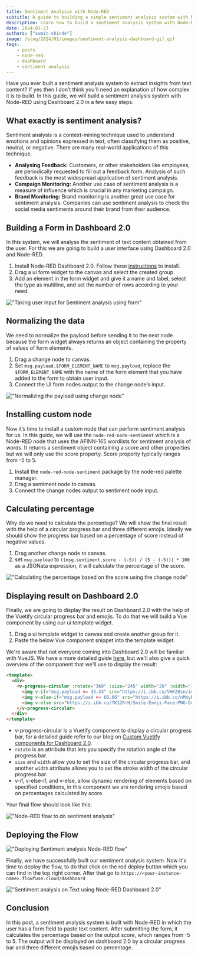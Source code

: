 ```yaml
---
title: Sentiment Analysis with Node-RED
subtitle: A guide to building a simple sentiment analysis system with Node-RED.
description: Learn how to build a sentiment analysis system with Node-RED using Dashboard 2.0. Extract insights from text content effortlessly with step-by-step guidance.
date: 2024-01-23
authors: ["sumit-shinde"]
image: /blog/2024/01/images/sentiment-analysis-dashboard-gif.gif
tags:
    - posts
    - node-red
    - dashboard
    - sentiment analysis
---
```


Have you ever built a sentiment analysis system to extract insights from text content? If yes then I don’t think you'll need an explanation of how complex it is to build. In this guide, we will build a sentiment analysis system with Node-RED using Dashboard 2.0 in a few easy steps. 

<!--more-->

## What exactly is sentiment analysis?

Sentiment analysis is a context-mining technique used to understand emotions and opinions expressed in text, often classifying them as positive, neutral, or negative. There are many real-world applications of this technique.

- **Analysing Feedback:** Customers, or other stakeholders like employees, are periodically requested to fill out a feedback form. Analysis of such feedback is the most widespread application of sentiment analysis.
- **Campaign Monitoring:** Another use case of sentiment analysis is a measure of influence which is crucial in any marketing campaign.
- **Brand Monitoring:** Brand monitoring is another great use case for sentiment analysis. Companies can use sentiment analysis to check the social media sentiments around their brand from their audience.

## Building a Form in Dashboard 2.0

In this system, we will analyse the sentiment of text content obtained from the user.  For this we are going to build a user interface using Dashboard 2.0 and Node-RED.

1. Install Node-RED Dashboard 2.0. Follow these [instructions](https://flowfuse.com/blog/2024/03/dashboard-getting-started/) to install.
1. Drag a ui form widget to the canvas and select the created group.
1. Add an element in the form widget and give it a name and label, select the type as multiline, and set the number of rows according to your need.

!["Taking user input for Sentiment analysis using form"](./images/sentiment-analysis-form.png "Taking user input for Sentiment analysis using form")

## Normalizing the data

We need to normalize the payload before sending it to the next node because the form widget always returns an object containing the property of values of form elements.

1. Drag a change node to canvas.
2. Set `msg.payload.$FORM_ELEMENT_NAME` to `msg.payload`, replace the `$FORM_ELEMENT_NAME` with the name of the form element that you have added to the form to obtain user input.
3. Connect the UI form nodes output to the change node’s input.

!["Normalizing the payload using change node"](./images/sentiment-anlaysis-change-node(1).png "Normalizing the payload using change node")

## Installing custom node

Now it’s time to install a custom node that can perform sentiment analysis for us. In this guide, we will use the `node-red-node-sentiment` which is a Node-RED node that uses the AFINN-165 wordlists for sentiment analysis of words. It returns a sentiment object containing a score and other properties but we will only use the score property. Score property typically ranges from -5 to 5.

1. Install the `node-red-node-sentiment` package by the node-red palette manager.
2. Drag a sentiment node to canvas.
3. Connect the change nodes output to sentiment node input.

## Calculating percentage

Why do we need to calculate the percentage? We will show the final result with the help of a circular progress bar and three different emojis. Ideally we should show the progress bar based on a percentage of score instead of negative values.

1. Drag another change node to canvas.
2. set `msg.payload` to `((msg.sentiment.score - (-5)) / (5 - (-5))) * 100` as a JSONata expression, it will calculate the percentage of the score.

!["Calculating the percentage based on the score using the change node"](./images/sentiment-analysis-change-node(2).png "Calculating the percentage based on the score using the change node")

## Displaying result on Dashboard 2.0
Finally, we are going to display the result on Dashboard 2.0 with the help of the Vuetify circular progress bar and emojis. To do that we will build a Vue component by using our ui template widget.

1. Drag a ui template widget to canvas and create another group for it.
2. Paste the below Vue component snippet into the template widget.

We're aware that not everyone coming into Dashboard 2.0 will be familiar with VueJS. We have a more detailed guide [here](https://dashboard.flowfuse.com/nodes/widgets/ui-template.html#building-full-vue-components), but we'll also give a quick overview of the component that we'll use to display the result:

```html
<template>
  <div>
    <v-progress-circular :rotate="360" :size="245" width="20" :width="15" :model-value="msg.payload" color="rgb(0,255,0)">
      <img v-if="msg.payload <= 33.33" src="https://i.ibb.co/VHKZ8sn/imgbin-smirk-emoji-face-emoticon-smile-png.png" width="240" height="240" alt="sad emoji">
      <img v-else-if="msg.payload <= 66.66" src="https://i.ibb.co/nMnybLJ/imgbin-emoji-computer-icons-emoticon-smiley-png.png"  width="240" height="240" alt="neutral emoji">
      <img v-else src="https://i.ibb.co/TK12RrH/Smile-Emoji-Face-PNG-Download-Image.png" width="240" height="240" alt="happy emoji">
    </v-progress-circular>
  </div>
</template>
```

- v-progress-circular is a Vuetify component to display a circular progress bar, for a detailed guide refer to our blog on  [Custom Vuetify components for Dashboard 2.0](https://flowfuse.com/blog/2023/10/custom-vuetify-components-dashboard/).
- `rotate` is an attribute that lets you specify the rotation angle of the progress bar.
- `size` and `width` allow you to set the size of the circular progress bar, and another `width` attribute allows you to set the stroke width of the circular progress bar.
-  v-if, v-else-if, and v-else, allow dynamic rendering of elements based on specified conditions, in this component we are rendering emojis based on percentages calculated by score.

Your final flow should look like this:

!["Node-RED flow to do sentiment analysis"](./images/sentiment-anlaysis-flow.png "Node-RED flow to do sentiment analysis")

## Deploying the Flow

!["Deploying Sentiment analysis Node-RED flow"](./images/sentiement-analysis-flowfuse-editor.png "Deploying Sentiment analysis Node-RED flow")

Finally, we have successfully built our sentiment analysis system. Now it's time to deploy the flow, to do that click on the red deploy button which you can find in the top right corner. After that go to `https://<your-instance-name>.flowfuse.cloud/dashboard`

!["Sentiment analysis on Text using Node-RED Dashboard 2.0"](./images/sentiment-analysis-dashboard-gif.gif "Sentiment analysis on Text using Node-RED Dashboard 2.0")

## Conclusion

In this post, a sentiment analysis system is built with Node-RED in which the user has a form field to paste text content. After submitting the form, it calculates the percentage based on the output score, which ranges from -5 to 5. The output will be displayed on dashboard 2.0 by a circular progress bar and three different emojis based on percentage.
